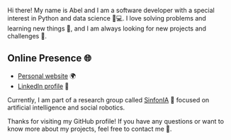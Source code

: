 Hi there! My name is Abel and I am a software developer with a special interest in Python and data science 🐍💻.
I love solving problems and learning new things 🤔, and I am always looking for new projects and challenges 💪.

## Online Presence 🌐

- [Personal website](abel.arismendy.co) 🌍
- [LinkedIn profile](https://www.linkedin.com/in/abelarismendy/) 💼

Currently, I am part of a research group called [SinfonIA](https://sinfoniauniandes.github.io/) 🤖 focused on artificial intelligence and social robotics.

Thanks for visiting my GitHub profile! If you have any questions or want to know more about my projects, feel free to contact me 💬.
